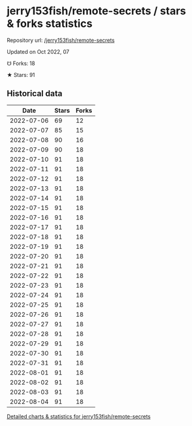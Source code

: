 # jerry153fish/remote-secrets / stars & forks statistics

Repository url: [/jerry153fish/remote-secrets](https://github.com/jerry153fish/remote-secrets)

Updated on Oct 2022, 07

☋ Forks: 18

★ Stars: 91

## Historical data
| Date | Stars | Forks |
|------|-------|-------|
| 2022-07-06 | 69 | 12 | 
| 2022-07-07 | 85 | 15 | 
| 2022-07-08 | 90 | 16 | 
| 2022-07-09 | 90 | 18 | 
| 2022-07-10 | 91 | 18 | 
| 2022-07-11 | 91 | 18 | 
| 2022-07-12 | 91 | 18 | 
| 2022-07-13 | 91 | 18 | 
| 2022-07-14 | 91 | 18 | 
| 2022-07-15 | 91 | 18 | 
| 2022-07-16 | 91 | 18 | 
| 2022-07-17 | 91 | 18 | 
| 2022-07-18 | 91 | 18 | 
| 2022-07-19 | 91 | 18 | 
| 2022-07-20 | 91 | 18 | 
| 2022-07-21 | 91 | 18 | 
| 2022-07-22 | 91 | 18 | 
| 2022-07-23 | 91 | 18 | 
| 2022-07-24 | 91 | 18 | 
| 2022-07-25 | 91 | 18 | 
| 2022-07-26 | 91 | 18 | 
| 2022-07-27 | 91 | 18 | 
| 2022-07-28 | 91 | 18 | 
| 2022-07-29 | 91 | 18 | 
| 2022-07-30 | 91 | 18 | 
| 2022-07-31 | 91 | 18 | 
| 2022-08-01 | 91 | 18 | 
| 2022-08-02 | 91 | 18 | 
| 2022-08-03 | 91 | 18 | 
| 2022-08-04 | 91 | 18 | 


[Detailed charts & statistics for jerry153fish/remote-secrets](https://reviewgithub.com/rep/jerry153fish/remote-secrets)
